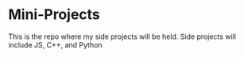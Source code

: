 # Mini-Projects
This is the repo where my side projects will be held. Side projects will include JS, C++, and Python
